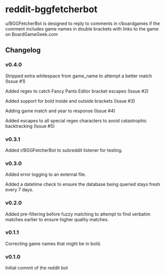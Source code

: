 # reddit-bggfetcherbot
u/BGGFetcherBot is designed to reply to comments in r/boardgames if the comment includes game names in double brackets with links to the game on BoardGameGeek.com

## Changelog
### v0.4.0
Stripped extra whitespace from game_name to attempt a better match (Issue #1)

Added regex to catch Fancy Pants Editor bracket escapes (Issue #2)

Added support for bold inside and outside brackets (Issue #3)

Adding game match and year to response (Issue #4)

Added escapes to all special regex characters to avoid catastrophic backtracking (Issue #5)

### v0.3.1
Added r/BGGFetcherBot to subreddit listener for testing.

### v0.3.0
Added error logging to an external file.

Added a datetime check to ensure the database being queried stays fresh every 7 days. 

### v0.2.0
Added pre-filtering before fuzzy matching to attempt to find verbatim matches earlier to ensure higher quality matches.

### v0.1.1
Correcting game names that might be in bold.

### v0.1.0
Initial commit of the reddit bot